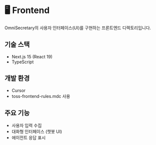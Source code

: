 # 🖥️ Frontend

OmniSecretary의 사용자 인터페이스(UI)를 구현하는 프론트엔드 디렉토리입니다.

## 기술 스택

- Next.js 15 (React 19)
- TypeScript

## 개발 환경

- Cursor
- toss-frontend-rules.mdc 사용

## 주요 기능

- 사용자 입력 수집
- 대화형 인터페이스 (챗봇 UI)
- 에이전트 응답 표시
